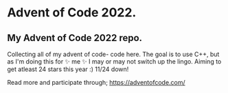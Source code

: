 # Advent of Code 2022.

## My Advent of Code 2022 repo.
Collecting all of my advent of code- code here. 
The goal is to use C++, but as I'm doing this for :sparkles: me :sparkles: I may or may not switch up the lingo.
Aiming to get atleast 24 stars this year :) 11/24 down!

Read more and participate through;
https://adventofcode.com/
